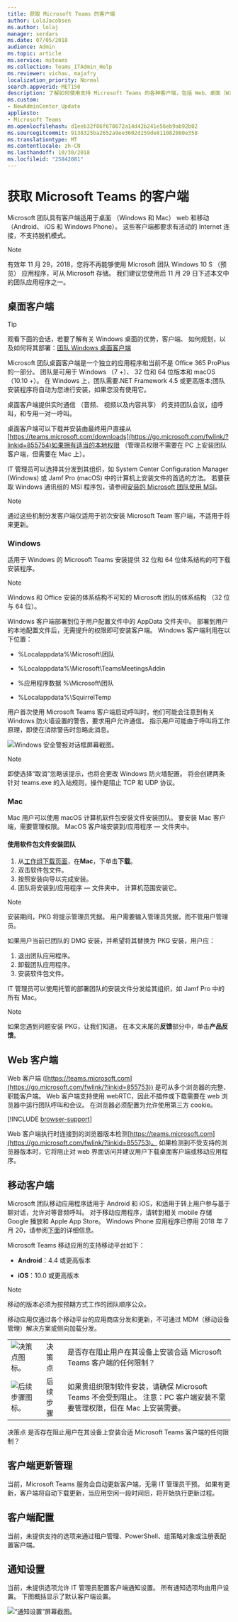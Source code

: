 ```yaml
---
title: 获取 Microsoft Teams 的客户端
author: LolaJacobsen
ms.author: lolaj
manager: serdars
ms.date: 07/05/2018
audience: Admin
ms.topic: article
ms.service: msteams
ms.collection: Teams_ITAdmin_Help
ms.reviewer: vichau, majafry
localization_priority: Normal
search.appverid: MET150
description: 了解如何使用支持 Microsoft Teams 的各种客户端，包括 Web、桌面（Windows 和 Mac）和移动（Android、iOS 和 Windows Phone）。
ms.custom:
- NewAdminCenter_Update
appliesto:
- Microsoft Teams
ms.openlocfilehash: d1eeb32f86f678672a14d42b241e56eb9ab92b02
ms.sourcegitcommit: 9138325ba2652a9ee3602d259de811082080e358
ms.translationtype: MT
ms.contentlocale: zh-CN
ms.lasthandoff: 10/30/2018
ms.locfileid: "25842081"
---
```

<a name="get-clients-for-microsoft-teams"></a>获取 Microsoft Teams 的客户端 
===========================

Microsoft 团队具有客户端适用于桌面 （Windows 和 Mac） web 和移动 （Android、 iOS 和 Windows Phone）。 这些客户端都要求有活动的 Internet 连接，不支持脱机模式。

> [!NOTE]
> 有效年 11 月 29，2018，您将不再能够使用 Microsoft 团队 Windows 10 S （预览） 应用程序，可从 Microsoft 存储。 我们建议您使用后 11 月 29 日下述本文中的团队应用程序之一。

<a name="desktop-client"></a>桌面客户端
--------------

> [!Tip]
> 观看下面的会话，若要了解有关 Windows 桌面的优势，客户端、 如何规划，以及如何将其部署：[团队 Windows 桌面客户端](https://aka.ms/teams-clients)

Microsoft 团队桌面客户端是一个独立的应用程序和当前不是 Office 365 ProPlus 的一部分。 团队是可用于 Windows （7 +）、 32 位和 64 位版本和 macOS （10.10 +）。 在 Windows 上，团队需要.NET Framework 4.5 或更高版本;团队安装程序将自动为您进行安装，如果您没有使用它。 

桌面客户端提供实时通信 （音频、 视频以及内容共享） 的支持团队会议，组呼叫，和专用一对一呼叫。

桌面客户端可以下载并安装由最终用户直接从[https://teams.microsoft.com/downloads](https://go.microsoft.com/fwlink/?linkid=855754)如果拥有适当的本地权限 （管理员权限不需要在 PC 上安装团队客户端，但需要在 Mac 上）。

IT 管理员可以选择其分发到其组织，如 System Center Configuration Manager (Windows) 或 Jamf Pro (macOS) 中的计算机上安装文件的首选的方法。 若要获取 Windows 通讯组的 MSI 程序包，请参阅[安装的 Microsoft 团队使用 MSI](msi-deployment.md)。

> [!NOTE]
> 通过这些机制分发客户端仅适用于初次安装 Microsoft Team 客户端，不适用于将来更新。

### <a name="windows"></a>Windows

适用于 Windows 的 Microsoft Teams 安装提供 32 位和 64 位体系结构的可下载安装程序。

> [!NOTE]
> Windows 和 Office 安装的体系结构不可知的 Microsoft 团队的体系结构 （32 位与 64 位）。

Windows 客户端部署到位于用户配置文件中的 AppData 文件夹中。 部署到用户的本地配置文件后，无需提升的权限即可安装客户端。 Windows 客户端利用在以下位置：

- %Localappdata%\\Microsoft\\团队

- %Localappdata%\\Microsoft\\TeamsMeetingsAddin

- %应用程序数据 %\\Microsoft\\团队

- %Localappdata%\\SquirrelTemp

用户首次使用 Microsoft Teams 客户端启动呼叫时，他们可能会注意到有关 Windows 防火墙设置的警告，要求用户允许通信。 指示用户可能由于呼叫将工作原理，即使在消除警告时忽略此消息。

![Windows 安全警报对话框屏幕截图。](media/Get_clients_for_Microsoft_Teams_image3.png)

> [!NOTE]
> 即使选择“取消”忽略该提示，也将会更改 Windows 防火墙配置。 将会创建两条针对 teams.exe 的入站规则，操作是阻止 TCP 和 UDP 协议。

### <a name="mac"></a>Mac

Mac 用户可以使用 macOS 计算机软件包安装文件安装团队。 要安装 Mac 客户端，需要管理权限。 MacOS 客户端安装到/应用程序 — 文件夹中。

#### <a name="install-teams-by-using-the-pkg-file"></a>使用软件包文件安装团队

1. 从[工作组下载页面](https://teams.microsoft.com/downloads)，在**Mac**，下单击**下载**。
2. 双击软件包文件。
3. 按照安装向导以完成安装。
4. 团队将安装到/应用程序 — 文件夹中。 计算机范围安装它。

> [!NOTE]
> 安装期间，PKG 将提示管理员凭据。 用户需要输入管理员凭据，而不管用户管理员。

如果用户当前已团队的 DMG 安装，并希望将其替换为 PKG 安装，用户应：

1. 退出团队应用程序。
2. 卸载团队应用程序。
3. 安装软件包文件。

IT 管理员可以使用托管的部署团队的安装文件分发给其组织，如 Jamf Pro 中的所有 Mac。

> [!NOTE]
> 如果您遇到问题安装 PKG，让我们知道。 在本文末尾的**反馈**部分中，单击**产品反馈**。

<a name="web-client"></a>Web 客户端 
----------

Web 客户端 ([https://teams.microsoft.com](https://go.microsoft.com/fwlink/?linkid=855753)) 是可从多个浏览器的完整、 职能客户端。 Web 客户端支持使用 webRTC，因此不插件或下载需要在 web 浏览器中运行团队呼叫和会议。 在浏览器必须配置为允许使用第三方 cookie。 

[!INCLUDE [browser-support](includes/browser-support.md)]

Web 客户端执行时连接到的浏览器版本检测[https://teams.microsoft.com](https://go.microsoft.com/fwlink/?linkid=855753)。 如果检测到不受支持的浏览器版本时，它将阻止对 web 界面访问并建议用户下载桌面客户端或移动应用程序。

<a name="mobile-clients"></a>移动客户端
--------------

Microsoft 团队移动应用程序适用于 Android 和 iOS，和适用于转上用户参与基于聊对话，允许对等音频呼叫。 对于移动应用程序，请转到相关 mobile 存储 Google 播放和 Apple App Store。 Windows Phone 应用程序已停用 2018 年 7 月 20，请参阅[下面](https://support.microsoft.com/en-us/help/4230833/windows-phone-app-for-microsoft-teams-is-retiring)的详细信息。

Microsoft Teams 移动应用的支持移动平台如下：

-   **Android**：4.4 或更高版本

-   **iOS**：10.0 或更高版本

> [!NOTE]
> 移动的版本必须为按预期方式工作的团队顺序公众。

移动应用仅通过各个移动平台的应用商店分发和更新，不可通过 MDM（移动设备管理）解决方案或侧向加载分发。


| | | |
|---------|---------|---------|
|![决策点图标。](media/Get_clients_for_Microsoft_Teams_image4.png)      |决策点         |是否存在阻止用户在其设备上安装合适 Microsoft Teams 客户端的任何限制？         |
|![后续步骤图标。](media/Get_clients_for_Microsoft_Teams_image5.png)     |后续步骤         |如果贵组织限制软件安装，请确保 Microsoft Teams 不会受到阻止。 注意：PC 客户端安装不需要管理权限，但在 Mac 上安装需要。         |


  <span id="_Hlk477176062" class="anchor"></span>  决策点   是否存在阻止用户在其设备上安装合适 Microsoft Teams 客户端的任何限制？

<a name="client-update-management"></a>客户端更新管理
------------------------

当前，Microsoft Teams 服务会自动更新客户端，无需 IT 管理员干预。 如果有更新，客户端将自动下载更新，当应用空闲一段时间后，将开始执行更新过程。

<a name="client-side-configurations"></a>客户端配置
---------------------------

当前，未提供支持的选项来通过租户管理、PowerShell、组策略对象或注册表配置客户端。

<a name="notification-settings"></a>通知设置
----------------------------

当前，未提供选项允许 IT 管理员配置客户端通知设置。 所有通知选项均由用户设置。 下图概括显示了默认客户端设置。

![“通知设置”屏幕截图。](media/Get_clients_for_Microsoft_Teams_image6.png)
